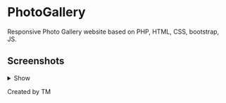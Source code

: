 # PhotoGallery
Responsive Photo Gallery website based on PHP, HTML, CSS, bootstrap, JS.

## Screenshots
<details><summary>Show</summary>
<img src="https://user-images.githubusercontent.com/44200262/113524312-3589bf00-95ae-11eb-923b-e44d24d3d30a.png" width="80%"></img>
<img src="https://user-images.githubusercontent.com/44200262/113524322-3d496380-95ae-11eb-9763-98d1609d1828.png" width="80%"></img>
<img src="https://user-images.githubusercontent.com/44200262/113524328-463a3500-95ae-11eb-81b4-b56aef1cefa6.png" width="80%"></img>
<img src="https://user-images.githubusercontent.com/44200262/113524333-49352580-95ae-11eb-8476-f33eec11fccf.png" width="80%"></img>
<img src="https://user-images.githubusercontent.com/44200262/113524343-5520e780-95ae-11eb-9c37-c4ec77323d04.png" width="80%"></img>
<img src="https://user-images.githubusercontent.com/44200262/113524348-56eaab00-95ae-11eb-9b0e-67b45dff41ba.png" width="80%"></img>
<img src="https://user-images.githubusercontent.com/44200262/113524351-594d0500-95ae-11eb-813f-bf087418c09d.png" width="80%"></img>

</details>

Created by TM

